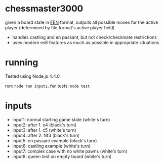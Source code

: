 chessmaster3000
===============
given a board state in [FEN](https://en.wikipedia.org/wiki/Forsyth%E2%80%93Edwards_Notation) format, outputs all possible moves for the active player (determined by file format's active player field)

* handles castling and en passant, but not check/checkmate restrictions
* uses modern es6 features as much as possible in appropriate situations


running
=======
Tested using Node.js 4.4.0

run: `node run input1.fen`
tests: `node test`

inputs
======

* input1: normal starting game state (white's turn)
* input2: after 1. e4 (black's turn)
* input3: after 1. c5 (white's turn)
* input4: after 2. Nf3 (black's turn)
* input5: en passant example (black's turn)
* input6: castling example (white's turn)
* input7: complex case with no white pawns (white's turn)
* input8: queen test on empty board (white's turn)
